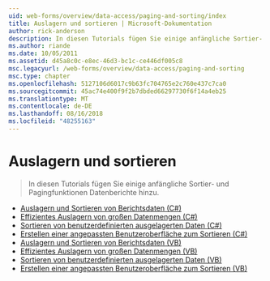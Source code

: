 ```yaml
---
uid: web-forms/overview/data-access/paging-and-sorting/index
title: Auslagern und sortieren | Microsoft-Dokumentation
author: rick-anderson
description: In diesen Tutorials fügen Sie einige anfängliche Sortier- und Pagingfunktionen Datenberichte hinzu.
ms.author: riande
ms.date: 10/05/2011
ms.assetid: d45a8c0c-e8ec-46d3-bc1c-ce446df005c8
msc.legacyurl: /web-forms/overview/data-access/paging-and-sorting
msc.type: chapter
ms.openlocfilehash: 5127106d6017c9b63fc704765e2c760e437c7ca0
ms.sourcegitcommit: 45ac74e400f9f2b7dbded66297730f6f14a4eb25
ms.translationtype: MT
ms.contentlocale: de-DE
ms.lasthandoff: 08/16/2018
ms.locfileid: "48255163"
---
```

<a name="paging-and-sorting"></a>Auslagern und sortieren
====================
> In diesen Tutorials fügen Sie einige anfängliche Sortier- und Pagingfunktionen Datenberichte hinzu.


- [Auslagern und Sortieren von Berichtsdaten (C#)](paging-and-sorting-report-data-cs.md)
- [Effizientes Auslagern von großen Datenmengen (C#)](efficiently-paging-through-large-amounts-of-data-cs.md)
- [Sortieren von benutzerdefinierten ausgelagerten Daten (C#)](sorting-custom-paged-data-cs.md)
- [Erstellen einer angepassten Benutzeroberfläche zum Sortieren (C#)](creating-a-customized-sorting-user-interface-cs.md)
- [Auslagern und Sortieren von Berichtsdaten (VB)](paging-and-sorting-report-data-vb.md)
- [Effizientes Auslagern von großen Datenmengen (VB)](efficiently-paging-through-large-amounts-of-data-vb.md)
- [Sortieren von benutzerdefinierten ausgelagerten Daten (VB)](sorting-custom-paged-data-vb.md)
- [Erstellen einer angepassten Benutzeroberfläche zum Sortieren (VB)](creating-a-customized-sorting-user-interface-vb.md)
